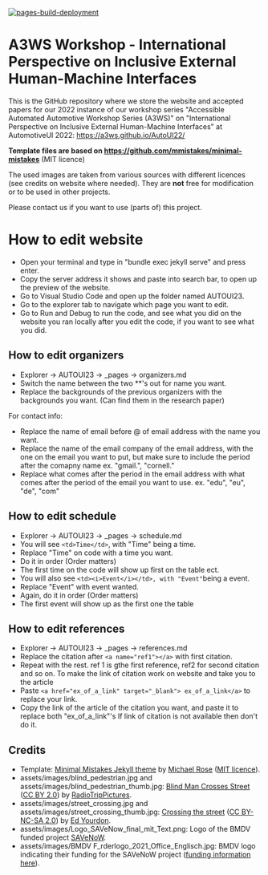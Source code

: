 [![pages-build-deployment](https://github.com/WeCARe-Workshop/wecare-workshop.github.io/actions/workflows/pages/pages-build-deployment/badge.svg?branch=master)](https://github.com/WeCARe-Workshop/wecare-workshop.github.io/actions/workflows/pages/pages-build-deployment)

# A3WS Workshop - International Perspective on Inclusive External Human-Machine Interfaces
This is the GitHub repository where we store the website and accepted papers for our 2022 instance of our workshop series "Accessible Automated Automotive Workshop Series (A3WS)" on "International Perspective on Inclusive External Human-Machine Interfaces" at AutomotiveUI 2022: https://a3ws.github.io/AutoUI22/

**Template files are based on https://github.com/mmistakes/minimal-mistakes** (MIT licence)

The used images are taken from various sources with different licences (see credits on website where needed). 
They are **not** free for modification or to be used in other projects. 

Please contact us if you want to use (parts of) this project. 

# How to edit website
- Open your terminal and type in "bundle exec jekyll serve" and press enter.
- Copy the server address it shows and paste into search bar, to open up the preview of the website.
- Go to Visual Studio Code and open up the folder named AUTOUI23.
- Go to the explorer tab to navigate which page you want to edit.
- Go to Run and Debug to run the code, and see what you did on the website you ran locally after you edit the code, if you want to see what you did. 


## How to edit organizers
-  Explorer -> AUTOUI23 -> _pages -> organizers.md
-  Switch the name between the two **'s out for name you want.
-  Replace the backgrounds of the previous organizers with the backgrounds you want. (Can find them in the research paper)

For contact info:   
- Replace the name of email before @ of email address with the name you want.
- Replace the name of the email company of the email address, with the one on the email you want to put, but make sure to include the period after the comapny name
ex. "gmail.", "cornell."
- Replace what comes after the period in the email address with what comes after the period of the email you want to use.
ex. "edu", "eu", "de", "com"

## How to edit schedule
-  Explorer -> AUTOUI23 -> _pages -> schedule.md
-  You will see ```<td>Time</td>```, with "Time" being a time. 
- Replace "Time" on code with a time you want.
- Do it in order (Order matters) 
- The first time on the code will show up first on the table ect.
- You will also see ```<td><i>Event</i></td>, with "Event"```being a event.
- Replace "Event" with event wanted.
- Again, do it in order (Order matters)
- The first event will show up as the first one the table
  

## How to edit references
-  Explorer -> AUTOUI23 -> _pages -> references.md
-  Replace the citation after ```<a name="ref1"></a>``` with first citation.
-  Repeat with the rest. ref 1 is gthe first reference, ref2 for second citation and so on.
To make the link of citation work on website and take you to the article
- Paste ```<a href="ex_of_a_link" target="_blank"> ex_of_a_link</a>``` to replace your link.
- Copy the link of the article of the citation you want, and paste it to replace both "ex_of_a_link"'s
If link of citation is not available then don't do it.



## Credits
- Template: [Minimal Mistakes Jekyll theme](https://github.com/mmistakes/minimal-mistakes) by [Michael Rose](https://mademistakes.com/) ([MIT licence](https://github.com/mmistakes/minimal-mistakes#license)).
- assets/images/blind_pedestrian.jpg and assets/images/blind_pedestrian_thumb.jpg: <a href='https://www.flickr.com/photos/radiotrippictures/7194630246/' target='_blank'>Blind Man Crosses Street </a> (<a href='https://creativecommons.org/licenses/by/2.0/' target='_blank'>CC BY 2.0</a>) by <a href='https://www.flickr.com/people/radiotrippictures/' target='_blank'>RadioTripPictures</a>.
- assets/images/street_crossing.jpg and assets/images/street_crossing_thumb.jpg: <a href='https://www.flickr.com/photos/yourdon/3050394176/' target='_blank'>Crossing the street</a> (<a href='https://creativecommons.org/licenses/by-nc-sa/2.0/' target='_blank'>CC BY-NC-SA 2.0</a>) by <a href='https://www.flickr.com/people/yourdon/' target='_blank'>Ed Yourdon</a>.
- assets/images/Logo_SAVeNow_final_mit_Text.png: Logo of the BMDV funded project <a href='https://savenow.de/' target='_blank'>SAVeNoW</a>.
- assets/images/BMDV F_rderlogo_2021_Office_Englisch.jpg: BMDV logo indicating their funding for the SAVeNoW project (<a href="https://bmdv.bund.de/SharedDocs/DE/Artikel/DG/AVF-projekte/savenow.html" target='_blank'>funding information here</a>). 
